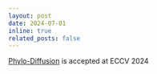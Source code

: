 ```yaml
---
layout: post
date: 2024-07-01
inline: true
related_posts: false
---
```


[Phylo-Diffusion](https://imageomics.github.io/phylo-diffusion/) is accepted at ECCV 2024
